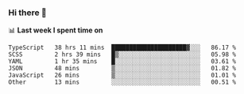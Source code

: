 ### Hi there 👋

<!--
**DBvc/DBvc** is a ✨ _special_ ✨ repository because its `README.md` (this file) appears on your GitHub profile.

Here are some ideas to get you started:

- 🔭 I’m currently working on ...
- 🌱 I’m currently learning ...
- 👯 I’m looking to collaborate on ...
- 🤔 I’m looking for help with ...
- 💬 Ask me about ...
- 📫 How to reach me: ...
- 😄 Pronouns: ...
- ⚡ Fun fact: ...
-->

📊 **Last week I spent time on**
<!--START_SECTION:waka-->

```text
TypeScript   38 hrs 11 mins  █████████████████████▓░░░   86.17 %
SCSS         2 hrs 39 mins   █▒░░░░░░░░░░░░░░░░░░░░░░░   05.98 %
YAML         1 hr 35 mins    █░░░░░░░░░░░░░░░░░░░░░░░░   03.61 %
JSON         48 mins         ▒░░░░░░░░░░░░░░░░░░░░░░░░   01.82 %
JavaScript   26 mins         ▒░░░░░░░░░░░░░░░░░░░░░░░░   01.01 %
Other        13 mins         ░░░░░░░░░░░░░░░░░░░░░░░░░   00.51 %
```

<!--END_SECTION:waka-->

